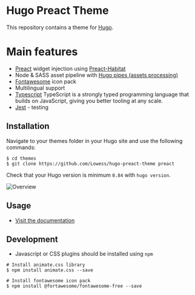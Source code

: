 # Hugo Preact Theme

This repository contains a theme for [Hugo](https://gohugo.io/).

# Main features

- [Preact](https://preactjs.com/) widget injection using [Preact-Habitat](https://github.com/zouhir/preact-habitat)
- Node & SASS asset pipeline with [Hugo pipes (assets processing)](https://gohugo.io/hugo-pipes/)
- [Fontawesome](https://fontawesome.com/) icon pack
- Multilingual support
- [Typescript](https://www.typescriptlang.org/) TypeScript is a strongly typed programming language that builds on JavaScript, giving you better tooling at any scale.
- [Jest](https://jestjs.io/) - testing

## Installation

Navigate to your themes folder in your Hugo site and use the following commands:

```
$ cd themes
$ git clone https://github.com/Lowess/hugo-preact-theme preact
```

Check that your Hugo version is minimum `0.84` with `hugo version`.

![Overview](https://github.com/Lowess/hugo-preact-theme/raw/master/images/screenshot.png)

## Usage

- [Visit the documentation](https://lowess.github.io/hugo-preact-theme/)

## Development

* Javascript or CSS plugins should be installed using `npm`

```
# Install animate.css library
$ npm install animate.css --save

# Install fontawesome icon pack
$ npm install @fortawesome/fontawesome-free --save
```